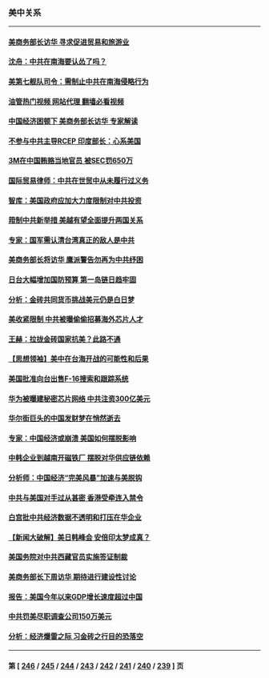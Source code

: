 ### 美中关系
---
#### [美商务部长访华 寻求促进贸易和旅游业](../../pages/nf1412576/n14062080.md?08280445) 
#### [沈舟：中共在南海要认怂了吗？](../../pages/nf1412576/n14062049.md?08280445) 
#### [美第七舰队司令：需制止中共在南海侵略行为](../../pages/nf1412576/n14062075.md?08280445) 
#### [油管热门视频 网站代理 翻墙必看视频](http://138.2.39.72:81/youtube.html?epic-marker?08280445)
#### [中国经济困顿下 美商务部长访华 专家解读](../../pages/nf1412576/n14061638.md?08280445) 
#### [不参与中共主导RCEP 印度部长：心系美国](../../pages/nf1412576/n14061506.md?08280445) 
#### [3M在中国贿赂当地官员 被SEC罚650万](../../pages/nf1412576/n14061275.md?08280445) 
#### [国际贸易律师：中共在世贸中从未履行过义务](../../pages/nf1412576/n14060603.md?08280445) 
#### [智库：美国政府应加大力度限制对中共投资](../../pages/nf1412576/n14057588.md?08280445) 
#### [箝制中共新举措 美越有望全面提升两国关系](../../pages/nf1412576/n14060840.md?08280445) 
#### [专家：国军需认清台湾真正的敌人是中共](../../pages/nf1412576/n14060184.md?08280445) 
#### [美商务部长将访华 鹰派警告勿再为中共纾困](../../pages/nf1412576/n14060716.md?08280445) 
#### [日台大幅增加国防预算 第一岛链日趋牢固](../../pages/nf1412576/n14060653.md?08280445) 
#### [分析：金砖共同货币挑战美元仍是白日梦](../../pages/nf1412576/n14060563.md?08280445) 
#### [美收紧限制 中共被曝偷偷招募海外芯片人才](../../pages/nf1412576/n14060258.md?08280445) 
#### [王赫：拉拢金砖国家抗美？此路不通](../../pages/nf1412576/n14059944.md?08280445) 
#### [【思想领袖】美中在台海开战的可能性和后果](../../pages/nf1412576/n14045671.md?08280445) 
#### [美国批准向台出售F-16搜索和跟踪系统](../../pages/nf1412576/n14059781.md?08280445) 
#### [华为被曝建秘密芯片网络 中共注资300亿美元](../../pages/nf1412576/n14059542.md?08280445) 
#### [华尔街巨头的中国发财梦在悄然逝去](../../pages/nf1412576/n14059247.md?08280445) 
#### [专家：中国经济或崩溃 美国如何摆脱影响](../../pages/nf1412576/n14059150.md?08280445) 
#### [中韩企业到越南开磁铁厂 摆脱对华供应链依赖](../../pages/nf1412576/n14059037.md?08280445) 
#### [分析师：中国经济“完美风暴”加速与美脱钩](../../pages/nf1412576/n14059065.md?08280445) 
#### [中共与美国对手过从甚密 香港受牵连入禁令](../../pages/nf1412576/n14058592.md?08280445) 
#### [白宫批中共经济数据不透明和打压在华企业](../../pages/nf1412576/n14059035.md?08280445) 
#### [【新闻大破解】美日韩峰会 安倍印太梦成真？](../../pages/nf1412576/n14058924.md?08280445) 
#### [美国务院对中共西藏官员实施签证制裁](../../pages/nf1412576/n14058961.md?08280445) 
#### [美商务部长下周访华 期待进行建设性讨论](../../pages/nf1412576/n14058858.md?08280445) 
#### [报告：美国今年以来GDP增长速度超过中国](../../pages/nf1412576/n14058394.md?08280445) 
#### [中共罚美尽职调查公司150万美元](../../pages/nf1412576/n14058343.md?08280445) 
#### [分析：经济爆雷之际 习金砖之行目的恐落空](../../pages/nf1412576/n14058227.md?08280445) 

---
#### 第 [ [246](./246.md?08280445) / [245](./245.md?08280445) / [244](./244.md?08280445) / [243](./243.md?08280445) / [242](./242.md?08280445) / [241](./241.md?08280445) / [240](./240.md?08280445) / [239](./239.md?08280445) ] 页
